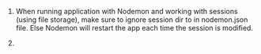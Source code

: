 1. When running application with Nodemon and working with sessions (using file storage), make sure to ignore session dir to in nodemon.json file.
Else Nodemon will restart the app each time the session is modified.

2.
